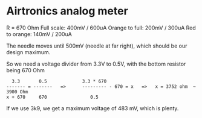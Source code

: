 # Airtronics analog meter

R = 670 Ohm
Full scale: 400mV / 600uA
Orange to full: 200mV / 300uA
Red to orange: 140mV / 200uA

The needle moves until 500mV (needle at far right), which should be our design maximum.

So we need a voltage divider from 3.3V to 0.5V, with the bottom resistor being 670 Ohm

      3.3       0.5             3.3 * 670
    ------- = -------   =>      --------- - 670 = x   =>   x = 3752 ohm  ~ 3900 Ohm
    x + 670     670                0.5

If we use 3k9, we get a maximum voltage of 483 mV, which is plenty.